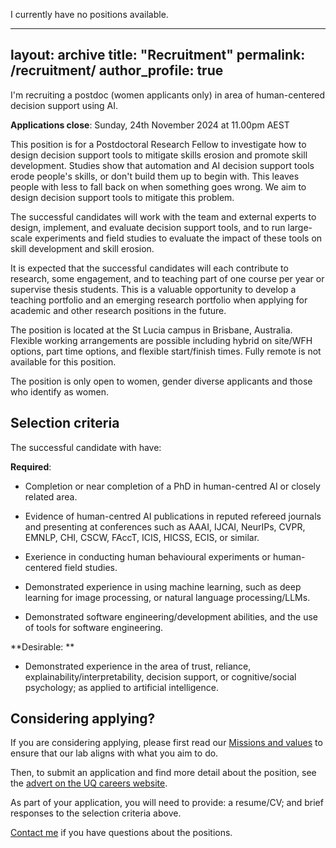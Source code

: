 I currently have no positions available.

---
layout: archive
title: "Recruitment"
permalink: /recruitment/
author_profile: true
---

I'm recruiting a postdoc (women applicants only) in area of human-centered decision support using AI.

**Applications close**: Sunday, 24th November 2024 at 11.00pm AEST

This position is for a Postdoctoral Research Fellow to investigate how to design decision support tools to mitigate skills erosion and promote skill development. Studies show that automation and AI decision support tools erode people's skills, or don't build them up to begin with. This leaves people with less to fall back on when something goes wrong. We aim to design decision support tools to mitigate this problem.

The successful candidates will work with the team and external experts to design, implement, and evaluate decision support tools, and to run large-scale experiments and field studies to evaluate the impact of these tools on skill development and skill erosion. 

It is expected that the successful candidates will each contribute to research, some engagement, and to teaching part of one course per year or supervise thesis students. This is a valuable opportunity to develop a teaching portfolio and an emerging research portfolio when applying for academic and other research positions in the future.

The position is located at the St Lucia campus in Brisbane, Australia. Flexible working arrangements are possible including hybrid on site/WFH options, part time options, and flexible start/finish times. Fully remote is not available for this position.

The position is only open to women, gender diverse applicants and those who identify as women.

## Selection criteria

The successful candidate with have:

**Required**:

* Completion or near completion of a PhD in human-centred AI or closely related area.

* Evidence of human-centred AI publications in reputed refereed journals and presenting at conferences such as AAAI, IJCAI, NeurIPs, CVPR, EMNLP, CHI, CSCW, FAccT, ICIS, HICSS, ECIS, or similar.

* Exerience in conducting human behavioural experiments or human-centered field studies.

* Demonstrated experience in using machine learning, such as deep learning for image processing, or natural language processing/LLMs.

* Demonstrated software engineering/development abilities, and the use of tools for software engineering.

**Desirable: **

* Demonstrated experience in the area of trust, reliance, explainability/interpretability, decision support, or cognitive/social psychology; as applied to artificial intelligence.

## Considering applying?

If you are considering applying, please first read our [Missions and values](/mission_and_values.md) to ensure that our lab aligns with what you aim to do.

Then, to submit an application and find more detail about the position, see the [advert on the UQ careers website](https://uq.wd3.myworkdayjobs.com/uqcareers/job/St-Lucia-Campus/Postdoctoral-Research-Fellow-in-Human-Factors-for-AI-Decision-Support_R-36189-1).

As part of your application, you will need to provide: a resume/CV; and brief responses to the selection criteria above.

[Contact me](mailto:timothy.miller@uq.edu.au) if you have questions about the positions.

